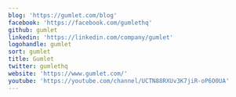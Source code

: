 ```yaml
---
blog: 'https://gumlet.com/blog'
facebook: 'https://facebook.com/gumlethq'
github: gumlet
linkedin: 'https://linkedin.com/company/gumlet'
logohandle: gumlet
sort: gumlet
title: Gumlet
twitter: gumlethq
website: 'https://www.gumlet.com/'
youtube: 'https://youtube.com/channel/UCTN88RXUv3K7jiR-oP6O0UA'
---
```

